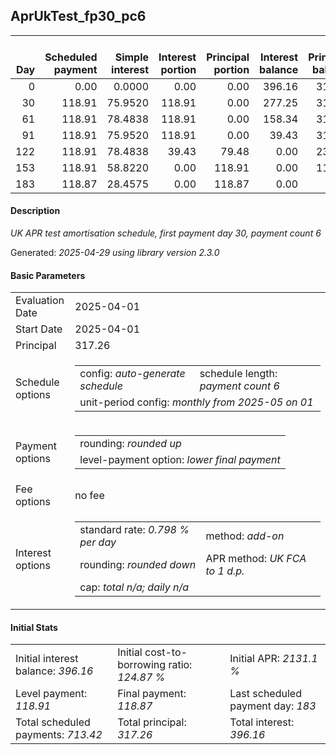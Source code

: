 <h2>AprUkTest_fp30_pc6</h2>
<table>
    <thead style="vertical-align: bottom;">
        <th style="text-align: right;">Day</th>
        <th style="text-align: right;">Scheduled payment</th>
        <th style="text-align: right;">Simple interest</th>
        <th style="text-align: right;">Interest portion</th>
        <th style="text-align: right;">Principal portion</th>
        <th style="text-align: right;">Interest balance</th>
        <th style="text-align: right;">Principal balance</th>
        <th style="text-align: right;">Total simple interest</th>
        <th style="text-align: right;">Total interest</th>
        <th style="text-align: right;">Total principal</th>
    </thead>
    <tr style="text-align: right;">
        <td class="ci00">0</td>
        <td class="ci01" style="white-space: nowrap;">0.00</td>
        <td class="ci02">0.0000</td>
        <td class="ci03">0.00</td>
        <td class="ci04">0.00</td>
        <td class="ci05">396.16</td>
        <td class="ci06">317.26</td>
        <td class="ci07">0.0000</td>
        <td class="ci08">0.00</td>
        <td class="ci09">0.00</td>
    </tr>
    <tr style="text-align: right;">
        <td class="ci00">30</td>
        <td class="ci01" style="white-space: nowrap;">118.91</td>
        <td class="ci02">75.9520</td>
        <td class="ci03">118.91</td>
        <td class="ci04">0.00</td>
        <td class="ci05">277.25</td>
        <td class="ci06">317.26</td>
        <td class="ci07">75.9520</td>
        <td class="ci08">118.91</td>
        <td class="ci09">0.00</td>
    </tr>
    <tr style="text-align: right;">
        <td class="ci00">61</td>
        <td class="ci01" style="white-space: nowrap;">118.91</td>
        <td class="ci02">78.4838</td>
        <td class="ci03">118.91</td>
        <td class="ci04">0.00</td>
        <td class="ci05">158.34</td>
        <td class="ci06">317.26</td>
        <td class="ci07">154.4358</td>
        <td class="ci08">237.82</td>
        <td class="ci09">0.00</td>
    </tr>
    <tr style="text-align: right;">
        <td class="ci00">91</td>
        <td class="ci01" style="white-space: nowrap;">118.91</td>
        <td class="ci02">75.9520</td>
        <td class="ci03">118.91</td>
        <td class="ci04">0.00</td>
        <td class="ci05">39.43</td>
        <td class="ci06">317.26</td>
        <td class="ci07">230.3879</td>
        <td class="ci08">356.73</td>
        <td class="ci09">0.00</td>
    </tr>
    <tr style="text-align: right;">
        <td class="ci00">122</td>
        <td class="ci01" style="white-space: nowrap;">118.91</td>
        <td class="ci02">78.4838</td>
        <td class="ci03">39.43</td>
        <td class="ci04">79.48</td>
        <td class="ci05">0.00</td>
        <td class="ci06">237.78</td>
        <td class="ci07">308.8716</td>
        <td class="ci08">396.16</td>
        <td class="ci09">79.48</td>
    </tr>
    <tr style="text-align: right;">
        <td class="ci00">153</td>
        <td class="ci01" style="white-space: nowrap;">118.91</td>
        <td class="ci02">58.8220</td>
        <td class="ci03">0.00</td>
        <td class="ci04">118.91</td>
        <td class="ci05">0.00</td>
        <td class="ci06">118.87</td>
        <td class="ci07">367.6937</td>
        <td class="ci08">396.16</td>
        <td class="ci09">198.39</td>
    </tr>
    <tr style="text-align: right;">
        <td class="ci00">183</td>
        <td class="ci01" style="white-space: nowrap;">118.87</td>
        <td class="ci02">28.4575</td>
        <td class="ci03">0.00</td>
        <td class="ci04">118.87</td>
        <td class="ci05">0.00</td>
        <td class="ci06">0.00</td>
        <td class="ci07">396.1511</td>
        <td class="ci08">396.16</td>
        <td class="ci09">317.26</td>
    </tr>
</table>
<h4>Description</h4>
<p><i>UK APR test amortisation schedule, first payment day 30, payment count 6</i></p>
<p>Generated: <i>2025-04-29 using library version 2.3.0</i></p>
<h4>Basic Parameters</h4>
<table>
    <tr>
        <td>Evaluation Date</td>
        <td>2025-04-01</td>
    </tr>
    <tr>
        <td>Start Date</td>
        <td>2025-04-01</td>
    </tr>
    <tr>
        <td>Principal</td>
        <td>317.26</td>
    </tr>
    <tr>
        <td>Schedule options</td>
        <td>
            <table>
                <tr>
                    <td>config: <i>auto-generate schedule</i></td>
                    <td>schedule length: <i><i>payment count</i> 6</i></td>
                </tr>
                <tr>
                    <td colspan="2" style="white-space: nowrap;">unit-period config: <i>monthly from 2025-05 on 01</i></td>
                </tr>
            </table>
        </td>
    </tr>
    <tr>
        <td>Payment options</td>
        <td>
            <table>
                <tr>
                    <td>rounding: <i>rounded up</i></td>
                </tr>
                <tr>
                    <td>level-payment option: <i>lower&nbsp;final&nbsp;payment</i></td>
                </tr>
            </table>
        </td>
    </tr>
    <tr>
        <td>Fee options</td>
        <td>no fee
        </td>
    </tr>
    <tr>
        <td>Interest options</td>
        <td>
            <table>
                <tr>
                    <td>standard rate: <i>0.798 % per day</i></td>
                    <td>method: <i>add-on</i></td>
                </tr>
                <tr>
                    <td>rounding: <i>rounded down</i></td>
                    <td>APR method: <i>UK FCA to 1 d.p.</i></td>
                </tr>
                <tr>
                    <td colspan="2">cap: <i>total <i>n/a</i>; daily <i>n/a</i></td>
                </tr>
            </table>
        </td>
    </tr>
</table>
<h4>Initial Stats</h4>
<table>
    <tr>
        <td>Initial interest balance: <i>396.16</i></td>
        <td>Initial cost-to-borrowing ratio: <i>124.87 %</i></td>
        <td>Initial APR: <i>2131.1 %</i></td>
    </tr>
    <tr>
        <td>Level payment: <i>118.91</i></td>
        <td>Final payment: <i>118.87</i></td>
        <td>Last scheduled payment day: <i>183</i></td>
    </tr>
    <tr>
        <td>Total scheduled payments: <i>713.42</i></td>
        <td>Total principal: <i>317.26</i></td>
        <td>Total interest: <i>396.16</i></td>
    </tr>
</table>
